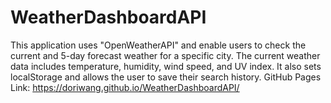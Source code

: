 # WeatherDashboardAPI

This application uses "OpenWeatherAPI" and enable users to check the current and 5-day forecast weather for a specific city. The current weather data includes temperature, humidity, wind speed, and UV index. It also sets localStorage and allows the user to save their search history. 
GitHub Pages Link: https://doriwang.github.io/WeatherDashboardAPI/
